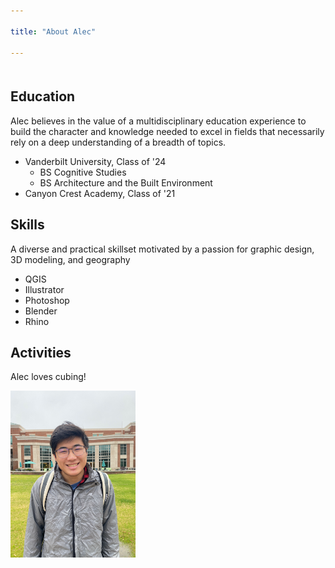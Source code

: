 ```yaml
---

title: "About Alec"

---
```


<p style="font-size: 50px;">
    
## Education

Alec believes in the value of a multidisciplinary education experience to build the character and knowledge needed to excel in fields that necessarily rely on a deep understanding of a breadth of topics.

* Vanderbilt University, Class of '24
  * BS Cognitive Studies
  * BS Architecture and the Built Environment
* Canyon Crest Academy, Class of '21

## Skills

A diverse and practical skillset motivated by a passion for graphic design, 3D modeling, and geography 

* QGIS
* Illustrator
* Photoshop
* Blender
* Rhino

##  Activities

Alec loves cubing!

<img src="/assets/img/IMG_2597.jpg" alt="Alec Cheng" style="width:200px;"/>

